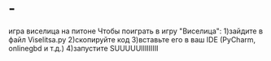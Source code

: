 # -
игра виселица на питоне
Чтобы поиграть в игру "Виселица":
  1)зайдите в файл Viselitsa.py
  2)скопируйте код
  3)вставьте его в ваш IDE (PyCharm, onlinegbd и т.д.)
  4)запустите 
 SUUUUUIIIIIIIII
